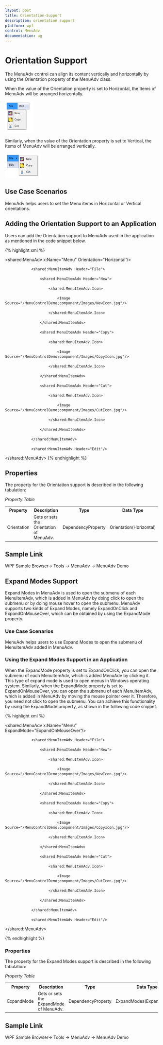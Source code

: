 ```yaml
---
layout: post
title: Orientation-Support
description: orientation support
platform: wpf
control: MenuAdv
documentation: ug
---
```


# Orientation Support

The MenuAdv control can align its content vertically and horizontally by using the Orientation property of the MenuAdv class.

When the value of the Orientation property is set to Horizontal, the Items of MenuAdv will be arranged horizontally.

![](Orientation-Support_images/Orientation-Support_img1.png)



Similarly, when the value of the Orientation property is set to Vertical, the Items of MenuAdv will be arranged vertically.

![](Orientation-Support_images/Orientation-Support_img2.png)



## Use Case Scenarios

MenuAdv helps users to set the Menu items in Horizontal or Vertical orientations.

## Adding the Orientation Support to an Application

Users can add the Orientation support to MenuAdv used in the application as mentioned in the code snippet below.

{% highlight xml %}




<shared:MenuAdv x:Name="Menu"  Orientation="Horizontal”/>

                <shared:MenuItemAdv Header="File">

                    <shared:MenuItemAdv Header="New">

                        <shared:MenuItemAdv.Icon>

                            <Image Source="/MenuControlDemo;component/Images/NewIcon.jpg"/>

                        </shared:MenuItemAdv.Icon>

                    </shared:MenuItemAdv>

                    <shared:MenuItemAdv Header="Copy">

                        <shared:MenuItemAdv.Icon>

                            <Image Source="/MenuControlDemo;component/Images/CopyIcon.jpg"/>

                        </shared:MenuItemAdv.Icon>

                    </shared:MenuItemAdv>

                    <shared:MenuItemAdv Header="Cut">

                        <shared:MenuItemAdv.Icon>

                            <Image Source="/MenuControlDemo;component/Images/CutIcon.jpg"/>

                        </shared:MenuItemAdv.Icon>

                    </shared:MenuItemAdv>

                </shared:MenuItemAdv>

                <shared:MenuItemAdv Header="Edit"/>

</shared:MenuAdv>
{% endhighlight %}


## Properties

The property for the Orientation support is described in the following tabulation:

_Property Table_

<table>
<tr>
<th>
Property </th><th>
Description </th><th>
Type </th><th>
Data Type </th></tr>
<tr>
<td>
Orientation</td><td>
Gets or sets the Orientation of MenuAdv.</td><td>
DependencyProperty</td><td>
Orientation(Horizontal)</td></tr>
</table>


## Sample Link

WPF Sample Browser-> Tools -> MenuAdv -> MenuAdv Demo

## Expand Modes Support

Expand Modes in MenuAdv is used to open the submenu of each MenuItemAdv, which is added in MenuAdv by doing click to open the submenu or by doing mouse hover to open the submenu. MenuAdv supports two kinds of Expand Modes, namely ExpandOnClick and ExpandOnMouseOver, which can be obtained by using the ExpandMode property. 

### Use Case Scenarios

MenuAdv helps users to use Expand Modes to open the submenu of MenuItemAdv added in MenuAdv.

### Using the Expand Modes Support in an Application 

When the ExpandMode property is set to ExpandOnClick, you can open the submenu of each MenuItemAdv, which is added MenuAdv by clicking it. This type of expand mode is used to open menus in Windows operating system. Similarly, when the ExpandMode property is set to ExpandOnMouseOver, you can open the submenu of each MenuItemAdv, which is added in MenuAdv by moving the mouse pointer over it. Therefore, you need not click to open the submenu. You can achieve this functionality by using the ExpandMode property, as shown in the following code snippet.

{% highlight xml %}






<shared:MenuAdv x:Name="Menu"  ExpandMode="ExpandOnMouseOver”/>

                <shared:MenuItemAdv Header="File">

                    <shared:MenuItemAdv Header="New">

                        <shared:MenuItemAdv.Icon>

                            <Image Source="/MenuControlDemo;component/Images/NewIcon.jpg"/>

                        </shared:MenuItemAdv.Icon>

                    </shared:MenuItemAdv>

                    <shared:MenuItemAdv Header="Copy">

                        <shared:MenuItemAdv.Icon>

                            <Image Source="/MenuControlDemo;component/Images/CopyIcon.jpg"/>

                        </shared:MenuItemAdv.Icon>

                    </shared:MenuItemAdv>

                    <shared:MenuItemAdv Header="Cut">

                        <shared:MenuItemAdv.Icon>

                            <Image Source="/MenuControlDemo;component/Images/CutIcon.jpg"/>

                        </shared:MenuItemAdv.Icon>

                    </shared:MenuItemAdv>

                </shared:MenuItemAdv>

                <shared:MenuItemAdv Header="Edit"/>

</shared:MenuAdv>

{% endhighlight %}



### Properties

The property for the Expand Modes support is described in the following tabulation:

_Property Table_

<table>
<tr>
<th>
Property </th><th>
Description </th><th>
Type </th><th>
Data Type </th></tr>
<tr>
<td>
ExpandMode</td><td>
Gets or sets the ExpandMode of MenuAdv.</td><td>
DependencyProperty</td><td>
ExpandModes(ExpandOnClick)</td></tr>
</table>


## Sample Link

WPF Sample Browser-> Tools -> MenuAdv -> MenuAdv Demo

